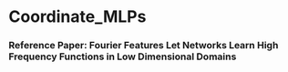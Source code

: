 # Coordinate_MLPs

### Reference Paper: Fourier Features Let Networks Learn High Frequency Functions in Low Dimensional Domains
